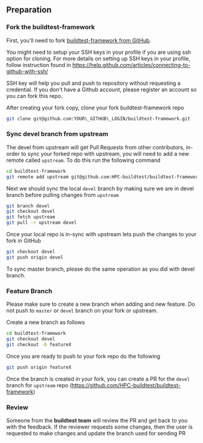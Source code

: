 ## Preparation

### Fork the buildtest-framework

First, you'll need to fork [buildtest-framework from GitHub](https://github.com/HPC-buildtest/buildtest-framework).

You might need to setup your SSH keys in your profile if you are using ssh option for cloning. For more details on 
setting up SSH keys in your profile, follow instruction found in https://help.github.com/articles/connecting-to-github-with-ssh/

SSH key will help you pull and push to repository without requesting a credential. If you don't have a Github account, please 
register an account so you can fork this repo.

After creating your fork copy, clone your fork buildtest-framework repo

```bash
git clone git@github.com:YOUR\_GITHUB\_LOGIN/buildtest-framework.git
```


### Sync devel branch from upstream

The devel from upstream will get Pull Requests from other contributors, in-order to sync your forked repo with upstream, you will need to add a new remote called ``upstream``. To do this run the following command

```bash
cd buildtest-framework
git remote add upstream git@github.com:HPC-buildtest/buildtest-framework.git
```

Next we should sync the local ``devel`` branch by making sure we are in devel branch before pulling changes from ``upstream``

```bash
git branch devel
git checkout devel
git fetch upstream
git pull -r upstream devel
```

Once your local repo is in-sync with upstream lets push the changes to your fork in GitHub

```bash
git checkout devel
git push origin devel
```

To sync master branch, please do the same operation as you did with devel branch.


### Feature Branch

Please make sure to create a new branch when adding and new feature. Do not push to ``master`` or ``devel`` branch on your fork or upstream. 

Create a new branch as follows

```bash
cd buildtest-framework
git checkout devel
git checkout -b featureX
```

Once you are ready to push to your fork repo do the following

```bash
git push origin featureX
```

Once the branch is created in your fork, you can create a PR for the ``devel`` branch for ``upstream`` repo (https://github.com/HPC-buildtest/buildtest-framework)

### Review

Someone from the **buildtest team** will review the PR and get back to you with the feedback. If the reviewer requests some changes, then the user is requested to make changes and update the branch used for sending PR



